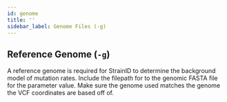 ```yaml
---
id: genome
title: ''
sidebar_label: Genome Files (-g)
---
```


## Reference Genome (`-g`)
A reference genome is required for StrainID to determine the background model of mutation rates. Include the filepath for to the genomic FASTA file for the parameter value. Make sure the genome used matches the genome the VCF coordinates are based off of.
